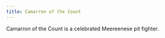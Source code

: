 ```yaml
---
title: Camarron of the Count
---
```


Camarron of the Count is a celebrated Meereenese pit fighter.


